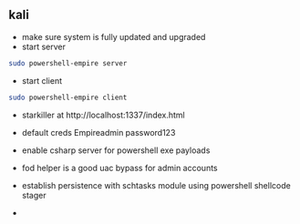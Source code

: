 ## kali
- make sure system is fully updated and upgraded
- start server
```bash
sudo powershell-empire server
```
- start client
```bash
sudo powershell-empire client
```
- starkiller at http://localhost:1337/index.html
- default creds Empireadmin password123
- enable csharp server for powershell exe payloads
- fod helper is a good uac bypass for admin accounts
- establish persistence with schtasks module using powershell shellcode stager
  
- 
